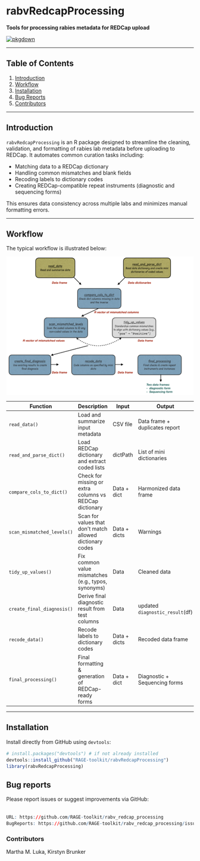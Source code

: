 # rabvRedcapProcessing

**Tools for processing rabies metadata for REDCap upload**

<!-- badges: start -->
[![pkgdown](https://img.shields.io/badge/docs-pkgdown-blue.svg)](https://RAGE-toolkit.github.io/rabvRedcapProcessing/)
<!-- badges: end -->

---

## Table of Contents

1. [Introduction](#introduction)
2. [Workflow](#workflow)
3. [Installation](#installation)
4. [Bug Reports](#bug-reports)
5. [Contributors](#contributors)

---

## Introduction

`rabvRedcapProcessing` is an R package designed to streamline the cleaning, validation, and formatting of rabies lab metadata before uploading to REDCap. It automates common curation tasks including:

- Matching data to a REDCap dictionary
- Handling common mismatches and blank fields
- Recoding labels to dictionary codes
- Creating REDCap-compatible repeat instruments (diagnostic and sequencing forms)

This ensures data consistency across multiple labs and minimizes manual formatting errors.

---

## Workflow

The typical workflow is illustrated below:

![Workflow diagram](inst/figures/workflow.png)

| Function                   | Description                                              | Input        | Output                         |
|----------------------------|----------------------------------------------------------|--------------|--------------------------------|
| `read_data()`              | Load and summarize input metadata                        | CSV file     | Data frame + duplicates report |
| `read_and_parse_dict()`    | Load REDCap dictionary and extract coded lists           | dictPath     | List of mini dictionaries      |
| `compare_cols_to_dict()`   | Check for missing or extra columns vs REDCap dictionary  | Data + dict  | Harmonized data frame          |
| `scan_mismatched_levels()` | Scan for values that don't match allowed dictionary codes| Data + dicts | Warnings                       |
| `tidy_up_values()`         | Fix common value mismatches (e.g., typos, synonyms)      | Data         | Cleaned data                   |
| `create_final_diagnosis()` | Derive final diagnostic result from test columns         | Data         | updated `diagnostic_result`(df)|
| `recode_data()`            | Recode labels to dictionary codes                        | Data + dicts | Recoded data frame             |
| `final_processing()`       | Final formatting & generation of REDCap-ready forms      | Data + dict  | Diagnostic + Sequencing forms  |

---

## Installation

Install directly from GitHub using `devtools`:

```r
# install.packages("devtools") # if not already installed
devtools::install_github("RAGE-toolkit/rabvRedcapProcessing")
library(rabvRedcapProcessing)

```

## Bug reports

Please report issues or suggest improvements via GitHub:


```r

URL: https://github.com/RAGE-toolkit/rabv_redcap_processing
BugReports: https://github.com/RAGE-toolkit/rabv_redcap_processing/issues

```


### Contributors

Martha M. Luka, Kirstyn Brunker

